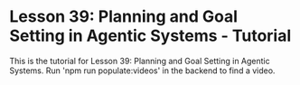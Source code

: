 # Lesson 39: Planning and Goal Setting in Agentic Systems - Tutorial

This is the tutorial for Lesson 39: Planning and Goal Setting in Agentic Systems. Run 'npm run populate:videos' in the backend to find a video.